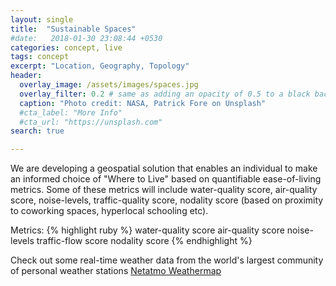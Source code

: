 ```yaml
---
layout: single
title:  "Sustainable Spaces"
#date:   2018-01-30 23:08:44 +0530
categories: concept, live
tags: concept
excerpt: "Location, Geography, Topology"
header:
  overlay_image: /assets/images/spaces.jpg
  overlay_filter: 0.2 # same as adding an opacity of 0.5 to a black background
  caption: "Photo credit: NASA, Patrick Fore on Unsplash"
  #cta_label: "More Info"
  #cta_url: "https://unsplash.com"
search: true

---
```

We are developing a geospatial solution that enables an individual to make an informed choice of "Where to Live" based on quantifiable ease-of-living metrics. Some of these metrics will include water-quality score, air-quality score, noise-levels, traffic-quality score, nodality score (based on proximity to coworking spaces, hyperlocal schooling etc). 

Metrics:
{% highlight ruby %}
water-quality score
air-quality score
noise-levels
traffic-flow score
nodality score
{% endhighlight %}

Check out some real-time weather data from the world's largest community of personal weather stations [Netatmo Weathermap][netatmo-weathermap]

[netatmo-weathermap]: https://weathermap.netatmo.com
